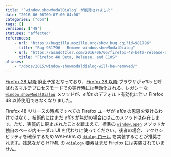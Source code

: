 ```yaml
---
title: "`window.showModalDialog` が削除されました"
date: "2016-06-08T09:07:00-04:00"
categories: ["dom"]
tags: []
versions: ["48"]
statuses: "affected"
references:
    - url: "https://bugzilla.mozilla.org/show_bug.cgi?id=981796"
      title: "Bug 981796 - Remove window.showModalDialog"
    - url: "https://asadotzler.com/2016/06/06/firefox-48-beta-release-and-e10s/"
      title: "Firefox 48 Beta, Release, and E10S"
aliases:
    - "/docs/2015/window-showmodaldialog-will-be-removed/"
---
```

[Firefox 28 以降](https://www.fxsitecompat.com/ja/docs/2013/showmodaldialog-has-been-deprecated/) 廃止予定となっており、[Firefox 28 以降](https://www.fxsitecompat.com/ja/docs/2013/showmodaldialog-has-been-deprecated/) ブラウザが *e10s* と呼ばれるマルチプロセスモードでの実行時には無効化される、レガシーな [`window.showModalDialog`](https://developer.mozilla.org/ja/docs/Web/API/Window/showModalDialog) メソッドが、*e10s* のデフォルト有効化に伴い Firefox 48 以降使用できなくなりました。

Firefox 48 リリースの時点ですべての Firefox ユーザが *e10s* の恩恵を受けるわけではなく、技術的にはまだ *e10s* が無効の場合にはこのメソッドは存在します。ただ、実質的に廃止されたことを踏まえて、標準の [`window.open`](https://developer.mozilla.org/ja/docs/Web/API/Window/open) メソッドか独自のページ内モーダル UI を代わりに使ってください。後者の場合、アクセシビリティを確保するため WAI-ARIA の [`dialog` ロール](https://developer.mozilla.org/ja/docs/Web/Accessibility/ARIA/ARIA_Techniques/Using_the_dialog_role) を実装することが推奨されます。残念ながら HTML の [`<dialog>`](https://developer.mozilla.org/ja/docs/Web/HTML/Element/dialog) 要素はまだ Firefox には実装されていません。
